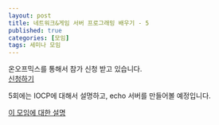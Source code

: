 ```yaml
---
layout: post
title: 네트워크&게임 서버 프로그래밍 배우기 - 5
published: true
categories: [모임]
tags: 세미나 모임
---
```

온오프믹스를 통해서 참가 신청 받고 있습니다.  
[신청하기](https://onoffmix.com/event/129101)  
  
5회에는 IOCP에 대해서 설명하고, echo 서버를 만들어볼 예정입니다.    
    
[이 모임에 대한 설명](https://jacking75.github.io/study_network_gameserver/)  
   
